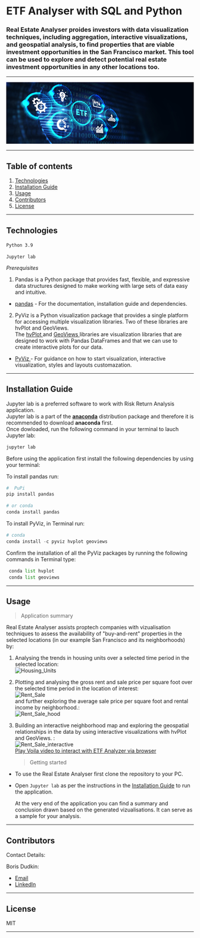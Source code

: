 # ETF Analyser with SQL and Python

### Real Estate Analyser proides investors with data visualization techniques, including aggregation, interactive visualizations, and geospatial analysis, to find properties that are viable investment opportunities in the San Francisco market. This tool can be used to explore and detect potential real estate investment opportunities in any other locations too.

---

![ETF](Images/etf.png)

---

## Table of contents

1. [Technologies](#technologies)
2. [Installation Guide](#installation-guide)
3. [Usage](#usage)
4. [Contributors](#contributors)
5. [License](#license)

---

## Technologies

`Python 3.9`

`Jupyter lab`

_Prerequisites_

1. Pandas is a Python package that provides fast, flexible, and expressive data structures designed to make working with large sets of data easy and intuitive.

- [pandas](https://github.com/pandas-dev/pandas) - For the documentation, installation guide and dependencies.

2. PyViz is a Python visualization package that provides a single platform for accessing multiple visualization libraries. Two of these libraries are hvPlot and GeoViews.<br/> The [hvPlot ](https://hvplot.holoviz.org/) and [GeoViews ](https://geoviews.org/) libraries are visualization libraries that are designed to work with Pandas DataFrames and that we can use to create interactive plots for our data.

- [PyViz ](https://pyviz.org/) - For guidance on how to start visualization, interactive visualization, styles and layouts customazation.

---

## Installation Guide

Jupyter lab is a preferred software to work with Risk Return Analysis application.<br/> Jupyter lab is a part of the **[anaconda](https://www.anaconda.com/)** distribution package and therefore it is recommended to download **anaconda** first.<br/> Once dowloaded, run the following command in your terminal to lauch Jupyter lab:

```python
jupyter lab
```

Before using the application first install the following dependencies by using your terminal:

To install pandas run:

```python
#  PuPi
pip install pandas
```

```python
# or conda
conda install pandas
```

To install PyViz, in Terminal run:

```python
# conda
conda install -c pyviz hvplot geoviews
```

Confirm the installation of all the PyViz packages by running the following commands in Terminal type:

```python
 conda list hvplot
 conda list geoviews
```

---

## Usage

> Application summary<br/>

Real Estate Analyser assists proptech companies with vizualisation techniques to assess the availability of "buy-and-rent" properties in the selected locations (in our example San Francisco and its neighborhoods) by:

1. Analysing the trends in housing units over a selected time period in the selected location:<br/>
   ![Housing_Units](Images/zoomed-housing-units-by-year.png)<br/>

2. Plotting and analysing the gross rent and sale price per square foot over the selected time period in the location of interest:<br/>
   ![Rent_Sale](Images/avg-sale-px-sq-foot-gross-rent.png)<br/>
   and further exploring the average sale price per square foot and rental income by neighborhood.:<br/>
   ![Rent_Sale_hood](Images/pricing-info-by-neighborhood.png)<br/>
3. Building an interactive neighborhood map and exploring the geospatial relationships in the data by using interactive visualizations with hvPlot and GeoViews. :<br/>
   ![Rent_Sale_interactive](Images/6-4-geoviews-plot.png)<br/>
   [Play Voila video to interact with ETF Analyzer via browser](ETF_Analyzer.mp4)<br/>
   > Getting started<br/>

- To use the Real Estate Analyser first clone the repository to your PC.<br/>
- Open `Jupyter lab` as per the instructions in the [Installation Guide](#installation-guide) to run the application.<br/>

  At the very end of the application you can find a summary and conclusion drawn based on the generated vizualisations. It can serve as a sample for your analysis.

---

## Contributors

Contact Details:

Boris Dudkin:

- [Email](boris.dudkin@gmail.com)
- [LinkedIn](www.linkedin.com/in/Boris-Dudkin)

---

## License

MIT

---
